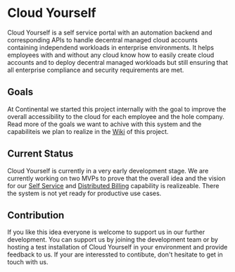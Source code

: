 # Cloud Yourself
Cloud Yourself is a self service portal with an automation backend and corresponding APIs to handle decentral managed cloud accounts containing independend workloads in enterprise environments. It helps employees with and without any cloud know how to easily create cloud accounts and to deploy decentral managed workloads but still ensuring that all enterprise compliance and security requirements are met.

## Goals
At Continental we started this project internally with the goal to improve the overall accessibility to the cloud for each employee and the hole company. Read more of the goals we want to achive with this system and the capabiliteis we plan to realize in the [Wiki](https://github.com/continental/cloud-yourself/wiki) of this project.

## Current Status
Cloud Yourself is currently in a very early development stage. We are currently working on two MVPs to prove that the overall idea and the vision for our [Self Service](https://github.com/continental/cloud-yourself/wiki/capability-self-service) and [Distributed Billing](https://github.com/continental/cloud-yourself/wiki/Capability-Distributed-Billing) capability is realizeable. There the system is not yet ready for productive use cases. 

## Contribution
If you like this idea everyone is welcome to support us in our further development. You can support us by joining the development team or by hosting a test installation of Cloud Yourself in your environment and provide feedback to us. If your are interessted to contibute, don't hesitate to get in touch with us. 

